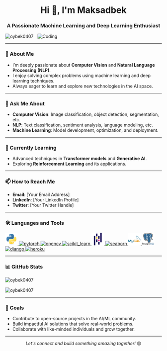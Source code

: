 <h1 align="center">Hi 👋, I'm Maksadbek</h1>
<h3 align="center">A Passionate Machine Learning and Deep Learning Enthusiast</h3>

<img align="right" alt="Coding" width="400" src="https://cdn.dribbble.com/users/730703/screenshots/6581243/avento.gif">

<p align="left"> 
  <img src="https://komarev.com/ghpvc/?username=oybek0407&label=Profile%20views&color=0e75b6&style=flat" alt="oybek0407" /> 
</p>

---

### 🔭 **About Me**
- I’m deeply passionate about **Computer Vision** and **Natural Language Processing (NLP)**.
- I enjoy solving complex problems using machine learning and deep learning techniques.
- Always eager to learn and explore new technologies in the AI space.

---

### 💬 **Ask Me About**
- **Computer Vision**: Image classification, object detection, segmentation, etc.
- **NLP**: Text classification, sentiment analysis, language modeling, etc.
- **Machine Learning**: Model development, optimization, and deployment.

---

### 🌱 **Currently Learning**
- Advanced techniques in **Transformer models** and **Generative AI**.
- Exploring **Reinforcement Learning** and its applications.

---

### 📫 **How to Reach Me**
- **Email**: [Your Email Address]
- **LinkedIn**: [Your LinkedIn Profile]
- **Twitter**: [Your Twitter Handle]

---

### 🛠️ **Languages and Tools**
<p align="left">
  <a href="https://www.python.org" target="_blank" rel="noreferrer">
    <img src="https://raw.githubusercontent.com/devicons/devicon/master/icons/python/python-original.svg" alt="python" width="40" height="40"/>
  </a>
  <a href="https://pytorch.org/" target="_blank" rel="noreferrer">
    <img src="https://www.vectorlogo.zone/logos/pytorch/pytorch-icon.svg" alt="pytorch" width="40" height="40"/>
  </a>
  <a href="https://opencv.org/" target="_blank" rel="noreferrer">
    <img src="https://www.vectorlogo.zone/logos/opencv/opencv-icon.svg" alt="opencv" width="40" height="40"/>
  </a>
  <a href="https://scikit-learn.org/" target="_blank" rel="noreferrer">
    <img src="https://upload.wikimedia.org/wikipedia/commons/0/05/Scikit_learn_logo_small.svg" alt="scikit_learn" width="40" height="40"/>
  </a>
  <a href="https://pandas.pydata.org/" target="_blank" rel="noreferrer">
    <img src="https://raw.githubusercontent.com/devicons/devicon/2ae2a900d2f041da66e950e4d48052658d850630/icons/pandas/pandas-original.svg" alt="pandas" width="40" height="40"/>
  </a>
  <a href="https://seaborn.pydata.org/" target="_blank" rel="noreferrer">
    <img src="https://seaborn.pydata.org/_images/logo-mark-lightbg.svg" alt="seaborn" width="40" height="40"/>
  </a>
  <a href="https://www.mysql.com/" target="_blank" rel="noreferrer">
    <img src="https://raw.githubusercontent.com/devicons/devicon/master/icons/mysql/mysql-original-wordmark.svg" alt="mysql" width="40" height="40"/>
  </a>
  <a href="https://www.postgresql.org" target="_blank" rel="noreferrer">
    <img src="https://raw.githubusercontent.com/devicons/devicon/master/icons/postgresql/postgresql-original-wordmark.svg" alt="postgresql" width="40" height="40"/>
  </a>
  <a href="https://www.djangoproject.com/" target="_blank" rel="noreferrer">
    <img src="https://cdn.worldvectorlogo.com/logos/django.svg" alt="django" width="40" height="40"/>
  </a>
  <a href="https://heroku.com" target="_blank" rel="noreferrer">
    <img src="https://www.vectorlogo.zone/logos/heroku/heroku-icon.svg" alt="heroku" width="40" height="40"/>
  </a>
</p>

---

### 📊 **GitHub Stats**
<p align="left">
  <img align="center" src="https://github-readme-stats.vercel.app/api/top-langs?username=oybek0407&show_icons=true&locale=en&layout=compact" alt="oybek0407" />
</p>

<p align="left">
  <img align="center" src="https://github-readme-stats.vercel.app/api?username=oybek0407&show_icons=true&locale=en" alt="oybek0407" />
</p>

---

### 🎯 **Goals**
- Contribute to open-source projects in the AI/ML community.
- Build impactful AI solutions that solve real-world problems.
- Collaborate with like-minded individuals and grow together.

---

<p align="center"> 
  <i>Let's connect and build something amazing together!</i> 😄
</p>
